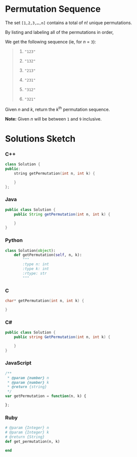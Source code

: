 # Permutation Sequence

The set `[1,2,3,…,n]` contains a total of n! unique permutations.

By listing and labeling all of the permutations in order,

We get the following sequence (ie, for *n* = `3`):

> 1. `"123"`
> 
> 2. `"132"`
> 
> 3. `"213"`
> 
> 4. `"231"`
> 
> 5. `"312"`
> 
> 6. `"321"`

Given *n* and *k*, return the *k*<sup>th</sup> permutation sequence.

**Note:** Given *n* will be between `1` and `9` inclusive.

# Solutions Sketch

### C++
```C++
class Solution {
public:
    string getPermutation(int n, int k) {

    }
};
```

### Java
```Java
public class Solution {
    public String getPermutation(int n, int k) {

    }
}
```

### Python
```Python
class Solution(object):
    def getPermutation(self, n, k):
        """
        :type n: int
        :type k: int
        :rtype: str
        """
```

### C
```C
char* getPermutation(int n, int k) {

}
```

### C# 
```C#
public class Solution {
    public string GetPermutation(int n, int k) {

    }
}
```

### JavaScript
```JavaScript
/**
 * @param {number} n
 * @param {number} k
 * @return {string}
 */
var getPermutation = function(n, k) {

};
```

### Ruby
```Ruby
# @param {Integer} n
# @param {Integer} k
# @return {String}
def get_permutation(n, k)

end
```
